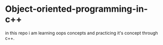 # Object-oriented-programming-in-c++
in this repo i am learning oops concepts and practicing it's concept through c++.
